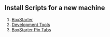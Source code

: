 ## Install Scripts for a new machine


1. [BoxStarter](http://boxstarter.org/package/nr/url?https://raw.githubusercontent.com/JoeRall/FreshInstall/master/BoxStarter-Setup.ps1)
2. [Development Tools](http://boxstarter.org/package/nr/url?https://raw.githubusercontent.com/JoeRall/FreshInstall/master/BoxStarter-DeveloperTools.ps1)
3. [BoxStarter Pin Tabs](http://boxstarter.org/package/nr/url?https://raw.githubusercontent.com/JoeRall/FreshInstall/master/BoxStarter-PinnedTabs.ps1)
